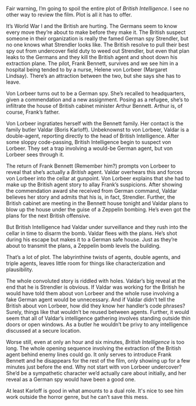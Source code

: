 Fair warning, I’m going to spoil the entire plot of _British Intelligence_. I see no other way to review the film. Plot is all it has to offer.

It’s World War I and the British are hurting. The Germans seem to know every move they’re about to make before they make it. The British suspect someone in their organization is really the famed German spy Strendler, but no one knows what Strendler looks like. The British resolve to pull their best spy out from undercover field duty to weed out Strendler, but even that plan leaks to the Germans and they kill the British agent and shoot down his extraction plane. The pilot, Frank Bennett, survives and we see him in a hospital being tended to by a nurse, Helene von Lorbeer (Margaret Lindsay). There’s an attraction between the two, but she says she has to leave. 

Von Lorbeer turns out to be a German spy. She’s recalled to headquarters, given a commendation and a new assignment. Posing as a refugee, she’s to infiltrate the house of British cabinet minister Arthur Bennett. Arthur is, of course, Frank’s father. 

Von Lorbeer ingratiates herself with the Bennett family. Her contact is the family butler Valdar (Boris Karloff). Unbeknownst to von Lorbeer, Valdar is a double-agent, reporting directly to the head of British Intelligence. After some sloppy code-passing, British Intelligence begin to suspect von Lorbeer. They set a trap involving a would-be German agent, but von Lorbeer sees through it. 

The return of Frank Bennett (Remember him?) prompts von Lorbeer to reveal that she’s actually a _British_ agent. Valdar overhears this and forces von Lorbeer into the cellar at gunpoint. Von Lorbeer explains that she had to make up the British agent story to allay Frank’s suspicions. After showing the commendation award she received from German command, Valdar believes her story and admits that his is, in fact, Strendler. Further, the British cabinet are meeting in the Bennett house tonight and Valdar plans to blow up the house under the guise of a Zeppelin bombing. He’s even got the plans for the next British offensive.

But British Intelligence had Valdar under surveillance and they rush into the cellar in time to disarm the bomb. Valdar flees with the plans. He’s shot during his escape but makes it to a German safe house. Just as they’re about to transmit the plans, a Zeppelin bomb levels the building.

That’s a lot of plot. The labyrinthine twists of agents, double agents, and triple agents, leaves little room for things like characterization and plausibility. 

The whole convoluted story is riddled with holes. Valdar’s big reveal at the end that he is Strendler is obvious. If Valdar was working for the British he would have told them about von Lorbeer and the whole ruse involving a fake German agent would be unnecessary. And if Valdar didn’t tell the British about von Lorbeer, how did they know her handler’s code phrases? Surely, things like that wouldn’t be reused between agents. Further, it would seem that all of Valdar’s intelligence gathering involves standing outside thin doors or open windows. As a butler he wouldn’t be privy to any intelligence discussed at a secure location. 

Worse still, even at only an hour and six minutes, _British Intelligence_ is too long. The whole opening sequence involving the extraction of the British agent behind enemy lines could go. It only serves to introduce Frank Bennett and he disappears for the rest of the film, only showing up for a few minutes just before the end. Why not start with von Lorbeer undercover? She’d be a sympathetic character we’d actually care about initially, and her reveal as a German spy would have been a good one. 

At least Karloff is good in what amounts to a dual role. It's nice to see him work outside the horror genre, but he can’t save this mess.
